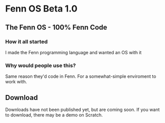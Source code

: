 # Fenn OS Beta 1.0
## The Fenn OS - 100% Fenn Code
### How it all started
I made the Fenn programming language and wanted an OS with it
### Why would people use this?
Same reason they'd code in Fenn. For a somewhat-simple enviroment to work with.
## Download
Downloads have not been published yet, but are coming soon.
If you want to download, there may be a demo on Scratch.
